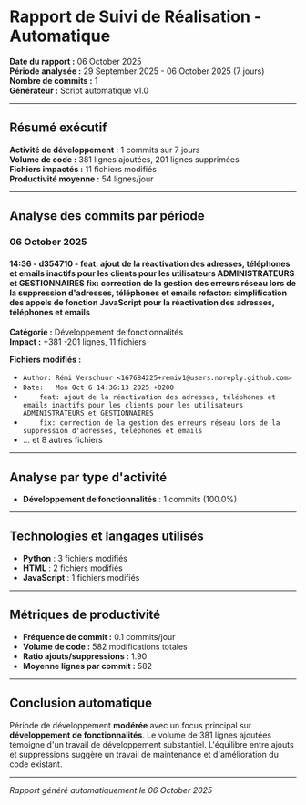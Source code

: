 # Rapport de Suivi de Réalisation - Automatique

**Date du rapport :** 06 October 2025  
**Période analysée :** 29 September 2025 - 06 October 2025 (7 jours)  
**Nombre de commits :** 1  
**Générateur :** Script automatique v1.0

---

## Résumé exécutif

**Activité de développement :** 1 commits sur 7 jours  
**Volume de code :** 381 lignes ajoutées, 201 lignes supprimées  
**Fichiers impactés :** 11 fichiers modifiés  
**Productivité moyenne :** 54 lignes/jour

---

## Analyse des commits par période


### 06 October 2025

#### 14:36 - d354710 - feat: ajout de la réactivation des adresses, téléphones et emails inactifs pour les clients pour les utilisateurs ADMINISTRATEURS et GESTIONNAIRES fix: correction de la gestion des erreurs réseau lors de la suppression d'adresses, téléphones et emails refactor: simplification des appels de fonction JavaScript pour la réactivation des adresses, téléphones et emails

**Catégorie :** Développement de fonctionnalités  
**Impact :** +381 -201 lignes, 11 fichiers

**Fichiers modifiés :**
- `Author: Rémi Verschuur <167684225+remiv1@users.noreply.github.com>`
- `Date:   Mon Oct 6 14:36:13 2025 +0200`
- `    feat: ajout de la réactivation des adresses, téléphones et emails inactifs pour les clients pour les utilisateurs ADMINISTRATEURS et GESTIONNAIRES`
- `    fix: correction de la gestion des erreurs réseau lors de la suppression d'adresses, téléphones et emails`
- ... et 8 autres fichiers


---

## Analyse par type d'activité

- **Développement de fonctionnalités** : 1 commits (100.0%)

---

## Technologies et langages utilisés

- **Python** : 3 fichiers modifiés
- **HTML** : 2 fichiers modifiés
- **JavaScript** : 1 fichiers modifiés

---

## Métriques de productivité

- **Fréquence de commit :** 0.1 commits/jour
- **Volume de code :** 582 modifications totales
- **Ratio ajouts/suppressions :** 1.90
- **Moyenne lignes par commit :** 582

---

## Conclusion automatique

Période de développement **modérée** avec un focus principal sur **développement de fonctionnalités**. Le volume de 381 lignes ajoutées témoigne d'un travail de développement substantiel. L'équilibre entre ajouts et suppressions suggère un travail de maintenance et d'amélioration du code existant.

---
*Rapport généré automatiquement le 06 October 2025*